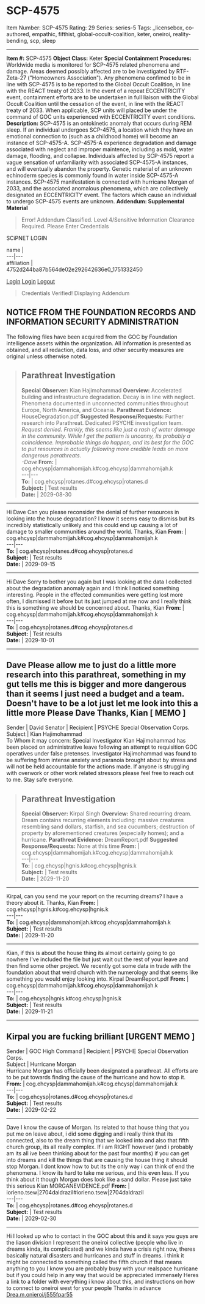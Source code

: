 # SCP-4575
Item Number: SCP-4575
Rating: 29
Series: series-5
Tags: _licensebox, co-authored, empathic, fifthist, global-occult-coalition, keter, oneiroi, reality-bending, scp, sleep

---

**Item #:** SCP-4575
**Object Class:** Keter
**Special Containment Procedures:** Worldwide media is monitored for SCP-4575 related phenomena and damage. Areas deemed possibly affected are to be investigated by RTF-Zeta-27 ("Homeowners Association").
Any phenomena confimed to be in line with SCP-4575 is to be reported to the Global Occult Coalition, in line with the REACT treaty of 2033.
In the event of a repeat ECCENTRICITY event, containment efforts are to be undertaken in full liaison with the Global Occult Coalition until the cessation of the event, in line with the REACT treaty of 2033. When applicable, SCP units will placed be under the command of GOC units experienced with ECCENTRICITY event conditions.
**Description:** SCP-4575 is an ontokinetic anomaly that occurs during REM sleep. If an individual undergoes SCP-4575, a location which they have an emotional connection to (such as a childhood home) will become an instance of SCP-4575-A. SCP-4575-A experience degradation and damage associated with neglect and improper maintence, including as mold, water damage, flooding, and collapse. Individuals affected by SCP-4575 report a vague sensation of unfamiliarity with associated SCP-4575-A instances, and will eventually abandon the property.
Genetic material of an unknown echinoderm species is commonly found in water inside SCP-4575-A instances.
SCP-4575 manifestation is connected with hurricane Morgan of 2033, and the associated anomalous phenomena, which are collectively designated an ECCENTRICITY event.
The factors which cause an individual to undergo SCP-4575 events are unknown.
**Addendum: Supplemental Material**
> Error! Addendum Classified. Level 4/Sensitive Information Clearance Required.
> Please Enter Credentials
  
  
SCiPNET LOGIN  
  

name  |   
---|---  
affiliation  |   
4752d244ba87b564de02e292642636e0_1751332450 
  
[Login](btn-false)
[Login](javascript:;)
[Logout](javascript:;)
> Credentials Verified! Displaying Addendum
  

## NOTICE FROM THE FOUNDATION RECORDS AND INFORMATION SECURITY ADMINISTRATION
  
The following files have been acquired from the GOC by Foundation intelligence assets within the organization. All information is presented as obtained, and all redaction, data loss, and other security measures are original unless otherwise noted.  

> Parathreat Investigation  
> ---  
> **Special Observer:** Kian Hajimohammad
> **Overview:** Accelerated building and infrastructure degradation. Decay is in line with neglect. Phenomena documented in unconnected communities throughout Europe, North America, and Oceania.
> **Parathreat Evidence:** HouseDegradation.pdf
> **Suggested Response/Requests:** Further research into Parathreat. Dedicated PSYCHE investigation team.
_Request denied. Frankly, this seems like just a rash of water damage in the community. While I get the pattern is uncanny, its probably a coincidence. Improbable things do happen, and its best for the GOC to put resources in actually following more credible leads on more dangerous parathreats._  
_-Dave_
**From:** | cog.ehcysp|dammahomijah.k#cog.ehcysp|dammahomijah.k  
---|---  
**To:** | cog.ehcysp|rotanes.d#cog.ehcysp|rotanes.d  
**Subject:** | Test results  
**Date:** | 2029-08-30  
* * *
Hi Dave
Can you please reconsider the denial of further resources in looking into the house degradation? I know it seems easy to dismiss but its incredibly statistically unlikely and this could end up causing a lot of damage to smaller communities around the world.
Thanks,
Kian
**From:** | cog.ehcysp|dammahomijah.k#cog.ehcysp|dammahomijah.k  
---|---  
**To:** | cog.ehcysp|rotanes.d#cog.ehcysp|rotanes.d  
**Subject:** | Test results  
**Date:** | 2029-09-15  
* * *
Hi Dave
Sorry to bother you again but I was looking at the data I collected about the degradation anomaly again and I think I noticed something interesting. People in the effected communities were getting lost more often, I dismissed it before but its just jumped at me now and I really think this is something we should be concerned about.
Thanks,
Kian
**From:** | cog.ehcysp|dammahomijah.k#cog.ehcysp|dammahomijah.k  
---|---  
**To:** | cog.ehcysp|rotanes.d#cog.ehcysp|rotanes.d  
**Subject:** | Test results  
**Date:** | 2029-10-01  
* * *
Dave
Please allow me to just do a little more research into this parathreat, something in my gut tells me this is bigger and more dangerous than it seems
I just need a budget and a team. Doesn't have to be a lot just let me look into this a little more
Please Dave
Thanks,
Kian
[ MEMO ]  
---  
Sender | David Senator | Recipient | PSYCHE Special Observation Corps.  
Subject | Kian Hajimohammad  
To Whom it may concern: Special Investigator Kian Hajimohammad has been placed on administrative leave following an attempt to requisition GOC operatives under false pretenses. Investigator Hajimohammad was found to be suffering from intense anxiety and paranoia brought about by stress and will not be held accountable for the actions made. If anyone is struggling with overwork or other work related stressors please feel free to reach out to me. Stay safe everyone.  
> Parathreat Investigation  
> ---  
> **Special Observer:** Kirpal Singh
> **Overview:** Shared recurring dream. Dream contains recurring elements including: massive creatures resembling sand dollars, starfish, and sea cucumbers; destruction of property by aforementioned creatures (especially homes); and a hurricane.
> **Parathreat Evidence:** DreamReport.pdf
> **Suggested Response/Requests:** None at this time
**From:** | cog.ehcysp|dammahomijah.k#cog.ehcysp|dammahomijah.k  
---|---  
**To:** | cog.ehcysp|hgnis.k#cog.ehcysp|hgnis.k  
**Subject:** | Test results  
**Date:** | 2029-11-20  
* * *
Kirpal, can you send me your report on the recurring dreams? I have a theory about it.
Thanks,
Kian
**From:** | cog.ehcysp|hgnis.k#cog.ehcysp|hgnis.k  
---|---  
**To:** | cog.ehcysp|dammahomijah.k#cog.ehcysp|dammahomijah.k  
**Subject:** | Test results  
**Date:** | 2029-11-20  
* * *
Kian, if this is about the house thing its almost certainly going to go nowhere
I've included the file but just wait out the rest of your leave and then find some other project. We recently got some data in trade with the foundation about that weird church with the numerology and that seems like something you would enjoy looking into.
Kirpal
DreamReport.pdf
**From:** | cog.ehcysp|dammahomijah.k#cog.ehcysp|dammahomijah.k  
---|---  
**To:** | cog.ehcysp|hgnis.k#cog.ehcysp|hgnis.k  
**Subject:** | Test results  
**Date:** | 2029-11-21  
* * *
Kirpal you are fucking brilliant
[URGENT MEMO ]  
---  
Sender | GOC High Command | Recipient | PSYCHE Special Observation Corps.  
Subject | Hurricane Morgan  
Hurricane Morgan has officially been designated a parathreat. All efforts are to be put towards finding the cause of the hurricane and how to stop it.  
**From:** | cog.ehcysp|dammahomijah.k#cog.ehcysp|dammahomijah.k  
---|---  
**To:** | cog.ehcysp|rotanes.d#cog.ehcysp|rotanes.d  
**Subject:** | Test results  
**Date:** | 2029-02-22  
* * *
Dave
I know the cause of Morgan. Its related to that house thing that you put me on leave about, i did some digging and i really think that its connected, also to the dream thing that we looked into and also that fifth church group, its all really complex. If i am RIGHT however (and i probably am its all ive been thinking about for the past four months) if you can get into dreams and kill the things that are causing the house thing it should stop Morgan. I dont know how to but its the only way i can think of end the phenomena.
I know its hard to take me serious, and this even less. If you think about it though Morgan does look like a sand dollar.
Please just take this serious
Kian
MORGANEVIDENCE.pdf
**From:** | iorieno.tsew|2704daldrazil#iorieno.tsew|2704daldrazil  
---|---  
**To:** | cog.ehcysp|rotanes.d#cog.ehcysp|rotanes.d  
**Subject:** | Test results  
**Date:** | 2029-02-30  
* * *
Hi I looked up who to contact in the GOC about this and it says you guys are the liason division
I represent the oneiroi collective (people who live in dreams kinda, its complicated) and we kinda have a crisis right now, theres basically natural disasters and hurricanes and stuff in dreams. i think it might be connected to something called the fifth church if that means anything to you
I know you are probably busy with your realspace hurricane but if you could help in any way that would be appreciated immensely
Heres a link to a folder with everything i know about this, and instructions on how to connect to oneiroi west for your people
Thanks in advance
[Drea.m.onieroi/j555fpar55](http://www.scp-wiki.net/crushing-your-dreams)